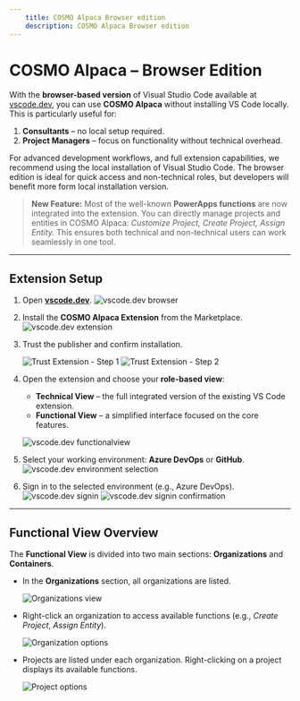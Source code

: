 ```yaml
---
    title: COSMO Alpaca Browser edition
    description: COSMO Alpaca Browser edition
---
```


# COSMO Alpaca – Browser Edition

With the **browser-based version** of Visual Studio Code available at [vscode.dev](https://vscode.dev), you can use **COSMO Alpaca** without installing VS Code locally. This is particularly useful for:

1. **Consultants** – no local setup required.
2. **Project Managers** – focus on functionality without technical overhead.

For advanced development workflows, and full extension capabilities, we recommend using the local installation of Visual Studio Code. The browser edition is ideal for quick access and non-technical roles, but developers will benefit more form local installation version.


> **New Feature:** Most of the well-known **PowerApps functions** are now integrated into the extension. You can directly manage projects and entities in COSMO Alpaca: *Customize Project, Create Project, Assign Entity.*
> This ensures both technical and non-technical users can work seamlessly in one tool.

---

## Extension Setup

1. Open [**vscode.dev**](https://vscode.dev).
   ![vscode.dev browser](../media/vscode.dev/vscode-browser.png)

2. Install the **COSMO Alpaca Extension** from the Marketplace.
   ![vscode.dev extension](../media/vscode.dev/vscode-browser-extension.png)

3. Trust the publisher and confirm installation.

   ![Trust Extension - Step 1](../media/vscode.dev/vscode-browser-trust1.png)
   ![Trust Extension - Step 2](../media/vscode.dev/vscode-browser-trust2.png)

4. Open the extension and choose your **role-based view**:

   * **Technical View** – the full integrated version of the existing VS Code extension.
   * **Functional View** – a simplified interface focused on the core features.

   ![vscode.dev functionalview](../media/vscode.dev/vscode-browser-functional.png)

5. Select your working environment: **Azure DevOps** or **GitHub**.
   ![vscode.dev environment selection](../media/vscode.dev/vscode-browser-azure.png)

6. Sign in to the selected environment (e.g., Azure DevOps).
   ![vscode.dev signin](../media/vscode.dev/vscode-browser-signin.png)
   ![vscode.dev signin confirmation](../media/vscode.dev/vscode-browser-signin1.png)

---

## Functional View Overview

The **Functional View** is divided into two main sections: **Organizations** and **Containers**.

* In the **Organizations** section, all organizations are listed.

  ![Organizations view](../media/vscode.dev/vscode-browser-orgs.png)

* Right-click an organization to access available functions (e.g., *Create Project*, *Assign Entity*).

  ![Organization options](../media/vscode.dev/vscode-browser-orgs-opts.png)

* Projects are listed under each organization. Right-clicking on a project displays its available functions.

  ![Project options](../media/vscode.dev/vscode-browser-project-opts.png)
